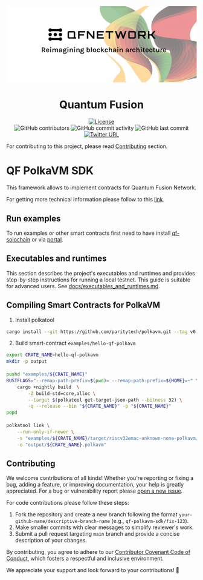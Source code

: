 <div align="center">

![Logo](Logo.jpg)

# Quantum Fusion

[![License](https://img.shields.io/github/license/QuantumFusion-network/qf-solochain?color=green)](https://github.com/QuantumFusion-network/qf-polkavm-sdk/blob/main/LICENSE)
<br>
![GitHub contributors](https://img.shields.io/github/contributors/QuantumFusion-network/qf-polkavm-sdk)
![GitHub commit activity](https://img.shields.io/github/commit-activity/m/QuantumFusion-network/qf-polkavm-sdk)
![GitHub last commit](https://img.shields.io/github/last-commit/QuantumFusion-network/qf-polkavm-sdk)
<br>
[![Twitter URL](https://img.shields.io/twitter/follow/QuantumFusion_?style=social)](https://x.com/QuantumFusion_)

</div>

For contributing to this project, please read [Contributing](#contributing) section.

# QF PolkaVM SDK

This framework allows to implement contracts for Quantum Fusion Network.

For getting more technical information please follow to this [link](https://github.com/QuantumFusion-network/spec/blob/main/docs/PolkaVM/polkavm_pallet.md).

## Run examples

To run examples or other smart contracts first need to have install [qf-solochain](https://github.com/QuantumFusion-network/qf-solochain) or via [portal](http://portal.qfnetwork.xyz/).

## Executables and runtimes

This section describes the project's executables and runtimes and provides step-by-step instructions
 for running a local testnet. This guide is suitable for advanced users.
See [docs/executables_and_runtimes.md](docs/executables_and_runtimes.md).

## Compiling Smart Contracts for PolkaVM

1. Install polkatool

```bash
cargo install --git https://github.com/paritytech/polkavm.git --tag v0.21.0 polkatool
```

2. Build smart-contract `examples/hello-qf-polkavm`

```bash
export CRATE_NAME=hello-qf-polkavm
mkdir -p output

pushd "examples/${CRATE_NAME}"
RUSTFLAGS="--remap-path-prefix=$(pwd)= --remap-path-prefix=${HOME}=~" \
    cargo +nightly build  \
        -Z build-std=core,alloc \
        --target $(polkatool get-target-json-path --bitness 32) \
        -q --release --bin "${CRATE_NAME}" -p "${CRATE_NAME}"
popd

polkatool link \
    --run-only-if-newer \
    -s "examples/${CRATE_NAME}/target/riscv32emac-unknown-none-polkavm/release/${CRATE_NAME}" \
    -o "output/${CRATE_NAME}.polkavm"
```

## Contributing

We welcome contributions of all kinds! Whether you're reporting or fixing a bug, adding a feature, or improving
documentation, your help is greatly appreciated. For a bug or vulnerability report please [open a new issue](https://github.com/QuantumFusion-network/qf-polkavm-sdk/issues).

For code contributions please follow these steps:

1. Fork the repository and create a new branch following the format `your-github-name/descriptive-branch-name` (e.g., `qf-polkavm-sdk/fix-123`).
2. Make smaller commits with clear messages to simplify reviewer's work.
3. Submit a pull request targeting `main` branch and provide a concise description of your changes.

By contributing, you agree to adhere to our [Contributor Covenant Code of Conduct](./CODE_OF_CONDUCT.md), which fosters
a respectful and inclusive environment.

We appreciate your support and look forward to your contributions! 🚀

[^1]: <https://forum.polkadot.network/t/announcing-polkavm-a-new-risc-v-based-vm-for-smart-contracts-and-possibly-more/3811#the-compilation-pipeline-7> "The compilation pipeline".
[^2]: <https://github.com/paritytech/polkadot-sdk/tree/master/substrate/bin/utils/chain-spec-builder> "chain-spec-builder".
